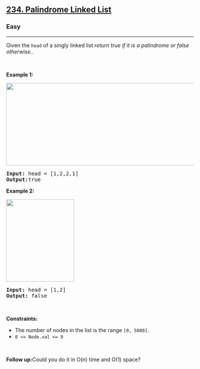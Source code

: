 <h2><a href="https://leetcode.com/problems/palindrome-linked-list/">234. Palindrome Linked List</a></h2><h3>Easy</h3><hr><div><p>Given the <code>head</code> of a singly linked list <em>return true if it is a palindrome or false otherwise.</em>.</p>

<p>&nbsp;</p>
<p><strong class="example">Example 1:</strong></p>
<img alt="" src="https://assets.leetcode.com/uploads/2021/03/03/pal1linked-list.jpg" style="width: 542px; height: 222px;">
<pre><strong>Input:</strong> head = [1,2,2,1]
<strong>Output:</strong>true
</pre>

<p><strong class="example">Example 2:</strong></p>
<img alt="" src="https://assets.leetcode.com/uploads/2021/02/19/rev1ex2.jpg" style="width: 182px; height: 222px;">
<pre><strong>Input:</strong> head = [1,2]
<strong>Output:</strong> false
</pre>



<p>&nbsp;</p>
<p><strong>Constraints:</strong></p>

<ul>
	<li>The number of nodes in the list is the range <code>[0, 5000]</code>.</li>
	<li><code>0 &lt;= Node.val &lt;= 9</code></li>
</ul>

<p>&nbsp;</p>
<p><strong>Follow up:</strong>Could you do it in O(n) time and O(1) space?</p>
</div>